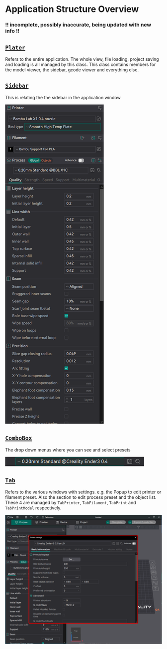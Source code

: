 # Application Structure Overview

### !! incomplete, possibly inaccurate, being updated with new info !!

## [`Plater`](https://github.com/SoftFever/OrcaSlicer/blob/main/src/slic3r/GUI/Plater.hpp)

Refers to the entire application. The whole view, file loading, project saving and loading is all managed by this class. This class contains members for the model viewer, the sidebar, gcode viewer and everything else.

## [`Sidebar`](https://github.com/SoftFever/OrcaSlicer/blob/main/src/slic3r/GUI/Plater.hpp)

This is relating the the sidebar in the application window

![full-sidebar](https://github.com/SoftFever/OrcaSlicer/blob/main/doc/images/full-sidebar.png?raw=true)

## [`ComboBox`](https://github.com/SoftFever/OrcaSlicer/blob/main/src/slic3r/GUI/Widgets/ComboBox.hpp)

The drop down menus where you can see and select presets

![combobox](https://github.com/SoftFever/OrcaSlicer/blob/main/doc/images/combobox.png?raw=true)

## [`Tab`](https://github.com/SoftFever/OrcaSlicer/blob/main/src/slic3r/GUI/Tab.hpp)

Refers to the various windows with settings. e.g. the Popup to edit printer or filament preset. Also the section to edit process preset and the object list. These 4 are managed by `TabPrinter`, `TabFilament`, `TabPrint` and `TabPrintModel` respectively.

![tab-popup](https://github.com/SoftFever/OrcaSlicer/blob/main/doc/images/tab-popup.png?raw=true)